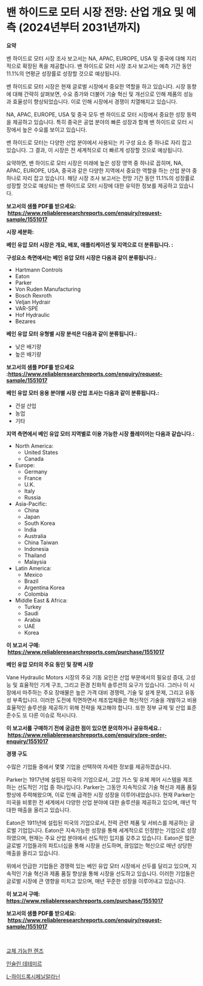 <p><h1>밴 하이드로 모터 시장 전망: 산업 개요 및 예측 (2024년부터 2031년까지)</h1></p><p><strong>요약</strong></p>
<p><p>밴 하이드로 모터 시장 조사 보고서는 NA, APAC, EUROPE, USA 및 중국에 대해 지리적으로 확장된 폭을 제공합니다. 밴 하이드로 모터 시장 조사 보고서는 예측 기간 동안 11.1%의 연평균 성장률로 성장할 것으로 예상됩니다.</p><p>밴 하이드로 모터 시장은 현재 글로벌 시장에서 중요한 역할을 하고 있습니다. 시장 동향에 대해 간략히 살펴보면, 수요 증가와 더불어 기술 혁신 및 개선으로 인해 제품의 성능과 효율성이 향상되었습니다. 이로 인해 시장에서 경쟁이 치열해지고 있습니다.</p><p>NA, APAC, EUROPE, USA 및 중국 모두 밴 하이드로 모터 시장에서 중요한 성장 동력을 제공하고 있습니다. 특히 중국은 공업 분야의 빠른 성장과 함께 밴 하이드로 모터 시장에서 높은 수요를 보이고 있습니다. </p><p>밴 하이드로 모터는 다양한 산업 분야에서 사용되는 키 구성 요소 중 하나로 자리 잡고 있습니다. 그 결과, 이 시장은 전 세계적으로 더 빠르게 성장할 것으로 예상됩니다.</p><p>요약하면, 밴 하이드로 모터 시장은 미래에 높은 성장 영역 중 하나로 꼽히며, NA, APAC, EUROPE, USA, 중국과 같은 다양한 지역에서 중요한 역할을 하는 산업 분야 중 하나로 자리 잡고 있습니다. 해당 시장 조사 보고서는 전망 기간 동안 11.1%의 성장률로 성장할 것으로 예상되는 밴 하이드로 모터 시장에 대한 유익한 정보를 제공하고 있습니다.</p></p>
<p><strong>보고서의 샘플 PDF를 받으세요: &nbsp;<a href="https://www.reliableresearchreports.com/enquiry/request-sample/1551017">https://www.reliableresearchreports.com/enquiry/request-sample/1551017</a></strong></p>
<p><strong>시장 세분화:</strong></p>
<p><strong> 베인 유압 모터 시장은 개요, 배포, 애플리케이션 및 지역으로 더 분류됩니다. :</strong></p>
<p><strong>구성요소 측면에서는 베인 유압 모터 시장은 다음과 같이 분류됩니다.:</strong></p>
<p><ul><li>Hartmann Controls</li><li>Eaton</li><li>Parker</li><li>Von Ruden Manufacturing</li><li>Bosch Rexroth</li><li>Veljan Hydrair</li><li>VAR-SPE</li><li>Hof Hydraulic</li><li>Bezares</li></ul></p>
<p><strong> 베인 유압 모터 유형별 시장 분석은 다음과 같이 분류됩니다.:</strong></p>
<p><ul><li>낮은 배기량</li><li>높은 배기량</li></ul></p>
<p><strong>보고서의 샘플 PDF를 받으세요 :<a href="https://www.reliableresearchreports.com/enquiry/request-sample/1551017">https://www.reliableresearchreports.com/enquiry/request-sample/1551017</a></strong></p>
<p><strong> 베인 유압 모터 응용 분야별 시장 산업 조사는 다음과 같이 분류됩니다.:</strong></p>
<p><ul><li>건설 산업</li><li>농업</li><li>기타</li></ul></p>
<p><strong>지역 측면에서 베인 유압 모터 지역별로 이용 가능한 시장 플레이어는 다음과 같습니다.:</strong></p>
<p><ul>
    <li>
        North America:
        <ul>
            <li>United States</li>
            <li>Canada</li>
        </ul>
    </li>
    <li>
        Europe:
        <ul>
            <li>Germany</li>
            <li>France</li>
            <li>U.K.</li>
            <li>Italy</li>
            <li>Russia</li>
        </ul>
    </li>
    <li>
        Asia-Pacific:
        <ul>
            <li>China</li>
            <li>Japan</li>
            <li>South Korea</li>
            <li>India</li>
            <li>Australia</li>
            <li>China Taiwan</li>
            <li>Indonesia</li>
            <li>Thailand</li>
            <li>Malaysia</li>
        </ul>
    </li>
    <li>
        Latin America:
        <ul>
            <li>Mexico</li>
            <li>Brazil</li>
            <li>Argentina Korea</li>
            <li>Colombia</li>
        </ul>
    </li>
    <li>
        Middle East & Africa:
        <ul>
            <li>Turkey</li>
            <li>Saudi</li>
            <li>Arabia</li>
            <li>UAE</li>
            <li>Korea</li>
        </ul>
    </li>
    </ul></p>
<p><strong>이 보고서 구매: &nbsp;<a href="https://www.reliableresearchreports.com/purchase/1551017">https://www.reliableresearchreports.com/purchase/1551017</a></strong></p>
<p><strong>베인 유압 모터의 주요 동인 및 장벽 시장</strong></p>
<p><p>Vane Hydraulic Motors 시장의 주요 기동 요인은 산업 부문에서의 필요성 증대, 고성능 및 효율적인 기계 구조, 그리고 환경 친화적 솔루션의 요구가 있습니다. 그러나 이 시장에서 마주하는 주요 장애물은 높은 가격 대비 경쟁력, 기술 및 설계 문제, 그리고 유동성 부족입니다. 이러한 도전에 직면하면서 제조업체들은 혁신적인 기술을 개발하고 비용 효율적인 솔루션을 제공하기 위해 전략을 재고해야 합니다. 또한 정부 규제 및 산업 표준 준수도 또 다른 이슈로 적시니다.</p></p>
<p><strong>이 보고서를 구매하기 전에 궁금한 점이 있으면 문의하거나 공유하세요.: &nbsp;<a href="https://www.reliableresearchreports.com/enquiry/pre-order-enquiry/1551017">https://www.reliableresearchreports.com/enquiry/pre-order-enquiry/1551017</a></strong></p>
<p><strong>경쟁 구도</strong></p>
<p><p>수많은 기업들 중에서 몇몇 기업을 선택하여 자세한 정보를 제공하겠습니다. </p><p>Parker는 1917년에 설립된 미국의 기업으로서, 고압 가스 및 유체 제어 시스템을 제조하는 선도적인 기업 중 하나입니다. Parker는 그동안 지속적으로 기술 혁신과 제품 품질 향상에 주력해왔으며, 이로 인해 급격한 시장 성장을 이루어내었습니다. 현재 Parker는 미국을 비롯한 전 세계에서 다양한 산업 분야에 대한 솔루션을 제공하고 있으며, 매년 막대한 매출을 올리고 있습니다.</p><p>Eaton은 1911년에 설립된 미국의 기업으로서, 전력 관련 제품 및 서비스를 제공하는 글로벌 기업입니다. Eaton은 지속가능한 성장을 통해 세계적으로 인정받는 기업으로 성장하였으며, 현재는 주요 산업 분야에서 선도적인 입지를 갖추고 있습니다. Eaton은 많은 글로벌 기업들과의 파트너십을 통해 시장을 선도하며, 끊임없는 혁신으로 매년 상당한 매출을 올리고 있습니다.</p><p>위에서 언급한 기업들은 경쟁력 있는 베인 유압 모터 시장에서 선두를 달리고 있으며, 지속적인 기술 혁신과 제품 품질 향상을 통해 시장을 선도하고 있습니다. 이러한 기업들은 글로벌 시장에 큰 영향을 미치고 있으며, 매년 꾸준한 성장을 이루어내고 있습니다.</p></p>
<p><strong>이 보고서 구매: &nbsp; <a href="https://www.reliableresearchreports.com/purchase/1551017">https://www.reliableresearchreports.com/purchase/1551017</a></strong></p>
<p><strong>보고서의 샘플 PDF를 받으세요: &nbsp;<a href="https://www.reliableresearchreports.com/enquiry/request-sample/1551017">https://www.reliableresearchreports.com/enquiry/request-sample/1551017</a></strong><strong></strong></p>
<p>&nbsp;</p>
<p><p><a href="https://github.com/iansanftyord09878/Market-Research-Report-List-1/blob/main/72116126542.md">교체 가능한 렌즈</a></p><p><a href="https://github.com/Skyleitney456456/Market-Research-Report-List-1/blob/main/60087676541.md">인슐린 데테미르</a></p><p><a href="https://github.com/crfsywufhm81415/Market-Research-Report-List-1/blob/main/99231506543.md">L-하이드록시페닐알라닌</a></p></p>